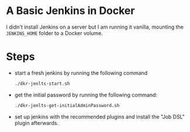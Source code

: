 # A Basic Jenkins in Docker

I didn't install Jenkins on a server but I am running it vanilla,
mounting the `JENKINS_HOME` folder to a Docker volume.

# Steps

- start a fresh jenkins by running the following command

    ```bash
    ./dkr-jenlts-start.sh
    ```

- get the initial password by running the following command:

    ```bash
    ./dkr-jenlts-get-initialAdminPassword.sh
    ```

- set up jenkins with the recommended plugins and install the "Job DSL" plugin afterwards.
